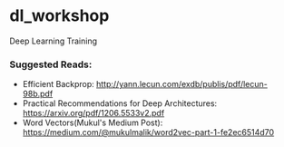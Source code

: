 # dl_workshop
Deep Learning Training

### Suggested Reads:

- Efficient Backprop: http://yann.lecun.com/exdb/publis/pdf/lecun-98b.pdf
- Practical Recommendations for Deep Architectures: https://arxiv.org/pdf/1206.5533v2.pdf
- Word Vectors(Mukul's Medium Post): https://medium.com/@mukulmalik/word2vec-part-1-fe2ec6514d70
